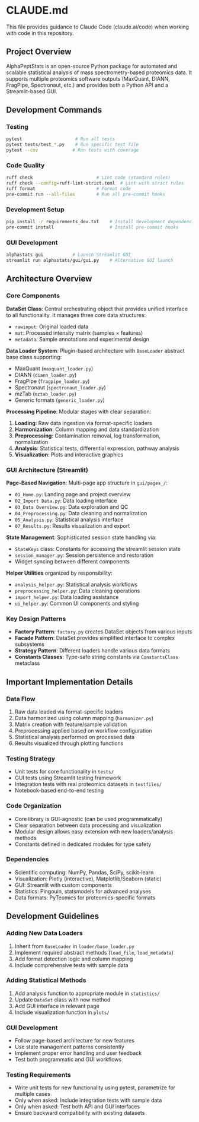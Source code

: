 # CLAUDE.md

This file provides guidance to Claude Code (claude.ai/code) when working with code in this repository.

## Project Overview

AlphaPeptStats is an open-source Python package for automated and scalable statistical analysis of mass spectrometry-based proteomics data. It supports multiple proteomics software outputs (MaxQuant, DIANN, FragPipe, Spectronaut, etc.) and provides both a Python API and a Streamlit-based GUI.

## Development Commands

### Testing
```bash
pytest                    # Run all tests
pytest tests/test_*.py    # Run specific test file
pytest --cov             # Run tests with coverage
```

### Code Quality
```bash
ruff check                        # Lint code (standard rules)
ruff check --config=ruff-lint-strict.toml  # Lint with strict rules
ruff format                       # Format code
pre-commit run --all-files        # Run all pre-commit hooks
```

### Development Setup
```bash
pip install -r requirements_dev.txt    # Install development dependencies
pre-commit install                     # Install pre-commit hooks
```

### GUI Development
```bash
alphastats gui           # Launch Streamlit GUI
streamlit run alphastats/gui/gui.py    # Alternative GUI launch
```

## Architecture Overview

### Core Components

**DataSet Class**: Central orchestrating object that provides unified interface to all functionality. It manages three core data structures:
- `rawinput`: Original loaded data
- `mat`: Processed intensity matrix (samples × features)
- `metadata`: Sample annotations and experimental design

**Data Loader System**: Plugin-based architecture with `BaseLoader` abstract base class supporting:
- MaxQuant (`maxquant_loader.py`)
- DIANN (`diann_loader.py`)
- FragPipe (`fragpipe_loader.py`)
- Spectronaut (`spectronaut_loader.py`)
- mzTab (`mztab_loader.py`)
- Generic formats (`generic_loader.py`)

**Processing Pipeline**: Modular stages with clear separation:
1. **Loading**: Raw data ingestion via format-specific loaders
2. **Harmonization**: Column mapping and data standardization
3. **Preprocessing**: Contamination removal, log transformation, normalization
4. **Analysis**: Statistical tests, differential expression, pathway analysis
5. **Visualization**: Plots and interactive graphics

### GUI Architecture (Streamlit)

**Page-Based Navigation**: Multi-page app structure in `gui/pages_/`:
- `01_Home.py`: Landing page and project overview
- `02_Import Data.py`: Data loading interface
- `03_Data Overview.py`: Data exploration and QC
- `04_Preprocessing.py`: Data cleaning and normalization
- `05_Analysis.py`: Statistical analysis interface
- `07_Results.py`: Results visualization and export

**State Management**: Sophisticated session state handling via:
- `StateKeys` class: Constants for accessing the streamlit session state
- `session_manager.py`: Session persistence and restoration
- Widget syncing between different components

**Helper Utilities** organized by responsibility:
- `analysis_helper.py`: Statistical analysis workflows
- `preprocessing_helper.py`: Data cleaning operations
- `import_helper.py`: Data loading assistance
- `ui_helper.py`: Common UI components and styling

### Key Design Patterns

- **Factory Pattern**: `factory.py` creates DataSet objects from various inputs
- **Facade Pattern**: DataSet provides simplified interface to complex subsystems
- **Strategy Pattern**: Different loaders handle various data formats
- **Constants Classes**: Type-safe string constants via `ConstantsClass` metaclass

## Important Implementation Details

### Data Flow
1. Raw data loaded via format-specific loaders
2. Data harmonized using column mapping (`harmonizer.py`)
3. Matrix creation with feature/sample validation
4. Preprocessing applied based on workflow configuration
5. Statistical analysis performed on processed data
6. Results visualized through plotting functions

### Testing Strategy
- Unit tests for core functionality in `tests/`
- GUI tests using Streamlit testing framework
- Integration tests with real proteomics datasets in `testfiles/`
- Notebook-based end-to-end testing

### Code Organization
- Core library is GUI-agnostic (can be used programmatically)
- Clear separation between data processing and visualization
- Modular design allows easy extension with new loaders/analysis methods
- Constants defined in dedicated modules for type safety

### Dependencies
- Scientific computing: NumPy, Pandas, SciPy, scikit-learn
- Visualization: Plotly (interactive), Matplotlib/Seaborn (static)
- GUI: Streamlit with custom components
- Statistics: Pingouin, statsmodels for advanced analyses
- Data formats: PyTeomics for proteomics-specific formats

## Development Guidelines

### Adding New Data Loaders
1. Inherit from `BaseLoader` in `loader/base_loader.py`
2. Implement required abstract methods (`load_file`, `load_metadata`)
3. Add format detection logic and column mapping
4. Include comprehensive tests with sample data

### Adding Statistical Methods
1. Add analysis function to appropriate module in `statistics/`
2. Update `DataSet` class with new method
3. Add GUI interface in relevant page
4. Include visualization function in `plots/`

### GUI Development
- Follow page-based architecture for new features
- Use state management patterns consistently
- Implement proper error handling and user feedback
- Test both programmatic and GUI workflows

### Testing Requirements
- Write unit tests for new functionality using pytest, parametrize for multiple cases
- Only when asked: Include integration tests with sample data
- Only when asked: Test both API and GUI interfaces
- Ensure backward compatibility with existing datasets
